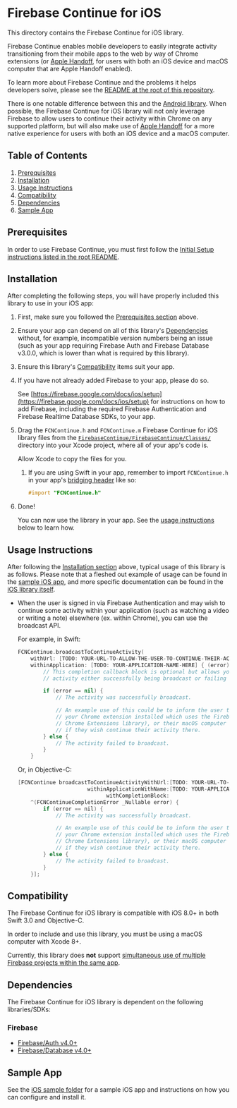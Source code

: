 # Firebase Continue for iOS

This directory contains the Firebase Continue for iOS library.

Firebase Continue enables mobile developers to easily integrate activity transitioning
from their mobile apps to the web by way of Chrome extensions
(or [Apple Handoff](https://developer.apple.com/handoff/),
for users with both an iOS device and macOS computer that are Apple Handoff enabled).

To learn more about Firebase Continue and the problems it helps developers solve,
please see the [README at the root of this repository](../README.md).

There is one notable difference between this and the [Android library](../android).
When possible, the Firebase Continue for iOS library will not only
leverage Firebase to allow users to continue their activity within Chrome on any
supported platform, but will also make use of
[Apple Handoff](https://developer.apple.com/handoff/)
for a more native experience for users with both an iOS device and a macOS computer.

## Table of Contents

1. [Prerequisites](#prerequisites)
2. [Installation](#installation)
3. [Usage Instructions](#usage-instructions)
4. [Compatibility](#compatibility)
5. [Dependencies](#dependencies)
6. [Sample App](#sample-app)

## Prerequisites

In order to use Firebase Continue, you must first follow the
[Initial Setup instructions listed in the root README](../#initial-setup).

## Installation

After completing the following steps, you will have properly included this library
to use in your iOS app:

1.  First, make sure you followed the [Prerequisites section](#prerequisites) above.

2.  Ensure your app can depend on all of this library's
    [Dependencies](#dependencies)
    without, for example, incompatible version numbers being an issue
    (such as your app requiring Firebase Auth and Firebase Database v3.0.0,
    which is lower than what is required by this library).

3.  Ensure this library's [Compatibility](#compatibility) items suit your app.

4.  If you have not already added Firebase to your app, please do so.

    See
    [https://firebase.google.com/docs/ios/setup](https://firebase.google.com/docs/ios/setup)
    for instructions on how to add Firebase, including the required
    Firebase Authentication and Firebase Realtime Database SDKs, to your app.

5. Drag the `FCNContinue.h` and `FCNContinue.m` Firebase Continue for iOS library files from the
    [`FirebaseContinue/FirebaseContinue/Classes/`](FirebaseContinue/FirebaseContinue/Classes)
    directory into your Xcode project, where all of your app's code is.

    Allow Xcode to copy the files for you.

    1.  If you are using Swift in your app, remember to import
        `FCNContinue.h` in your app's
        [bridging header](https://developer.apple.com/library/content/documentation/Swift/Conceptual/BuildingCocoaApps/MixandMatch.html)
        like so:

        ```objective-c
        #import "FCNContinue.h"
        ```

6.  Done!

    You can now use the library in your app.
    See the [usage instructions](#usage-instructions) below to learn how.

## Usage Instructions

After following the [Installation section](#installation) above, typical
usage of this library is as follows. Please note that a fleshed out example of usage
can be found in the [sample iOS app](../samples/ios), and
more specific documentation can be found in the
[iOS library itself](FirebaseContinue/FirebaseContinue/Classes/FCNContinue.h).

-   When the user is signed in via Firebase Authentication and may wish to continue some activity
    within your application (such as watching a video or writing a note) elsewhere
    (ex. within Chrome), you can use the broadcast API.

    For example, in Swift:

    ```swift
    FCNContinue.broadcastToContinueActivity(
        withUrl: [TODO: YOUR-URL-TO-ALLOW-THE-USER-TO-CONTINUE-THEIR-ACTIVITY-HERE],
        withinApplication: [TODO: YOUR-APPLICATION-NAME-HERE] { (error) in
            // This completion callback block is optional but allows you to react to the user's
            // activity either successfully being broadcast or failing to broadcast.

            if (error == nil) {
                // The activity was successfully broadcast.

                // An example use of this could be to inform the user to open Chrome (with
                // your Chrome extension installed which uses the Firebase Continue for
                // Chrome Extensions library), or their macOS computer with Apple Handoff,
                // if they wish continue their activity there.
            } else {
                // The activity failed to broadcast.
            }
        }
    ```

    Or, in Objective-C:

    ```objective-c
    [FCNContinue broadcastToContinueActivityWithUrl:[TODO: YOUR-URL-TO-ALLOW-THE-USER-TO-CONTINUE-THEIR-ACTIVITY-HERE]
                          withinApplicationWithName:[TODO: YOUR-APPLICATION-NAME-HERE]
                                withCompletionBlock:
        ^(FCNContinueCompletionError _Nullable error) {
            if (error == nil) {
                // The activity was successfully broadcast.

                // An example use of this could be to inform the user to open Chrome (with
                // your Chrome extension installed which uses the Firebase Continue for
                // Chrome Extensions library), or their macOS computer with Apple Handoff,
                // if they wish continue their activity there.
            } else {
                // The activity failed to broadcast.
            }
        }];
    ```

## Compatibility

The Firebase Continue for iOS library is compatible with iOS 8.0+ in both Swift 3.0
and Objective-C.

In order to include and use this library, you must be using a macOS computer
with Xcode 8+.

Currently, this library does **not** support
[simultaneous use of multiple Firebase projects within the same app](https://firebase.google.com/docs/configure/#use_multiple_projects_in_your_application).

## Dependencies

The Firebase Continue for iOS library is dependent on the following libraries/SDKs:

### Firebase
- [Firebase/Auth v4.0+](https://firebase.google.com/docs/auth/ios/start#add_firebase_auth_to_your_xcode_project)
- [Firebase/Database v4.0+](https://firebase.google.com/docs/database/ios/start#add_firebase_database_to_your_app)

## Sample App

See the [iOS sample folder](../samples/ios) for a sample iOS app and
instructions on how you can configure and install it.
